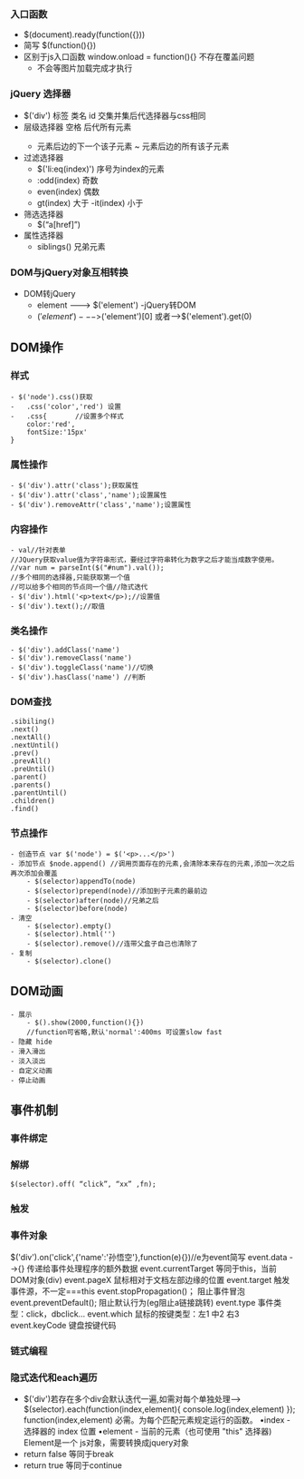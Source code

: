 ### 入口函数
- $(document).ready(function({}))
- 简写 $(function(){}) 
- 区别于js入口函数 window.onload = function(){}
    不存在覆盖问题
     -  不会等图片加载完成才执行
### jQuery 选择器
- $('div') 标签 类名 id 交集并集后代选择器与css相同
- 层级选择器
     空格 后代所有元素
     >
     +  元素后边的下一个该子元素
     ~  元素后边的所有该子元素
- 过滤选择器
    - $('li:eq(index)') 序号为index的元素
    - :odd(index)   奇数
    - even(index)   偶数
     - gt(index)   大于
      -it(index)   小于
- 筛选选择器
    - $(“a[href]”)
- 属性选择器
    - siblings() 兄弟元素
### DOM与jQuery对象互相转换
- DOM转jQuery
    - element ---> $('element')
-jQuery转DOM
    - $('element') --->$('element')[0]
                或者-->$('element').get(0)

## DOM操作
### 样式
    - $('node').css()获取
    -   .css('color','red') 设置
    -   .css{       //设置多个样式
        color:'red',
        fontSize:'15px'
    }
### 属性操作
    - $('div').attr('class');获取属性
    - $('div').attr('class','name');设置属性
    - $('div').removeAttr('class','name');设置属性
### 内容操作
    - val//针对表单   
    //JQuery获取value值为字符串形式，要经过字符串转化为数字之后才能当成数字使用。          
    //var num = parseInt($("#num").val());
    //多个相同的选择器,只能获取第一个值
    //可以给多个相同的节点同一个值//隐式迭代
    - $('div').html('<p>text</p>);//设置值
    - $('div').text();//取值
### 类名操作
    - $('div').addClass('name')
    - $('div').removeClass('name')
    - $('div').toggleClass('name')//切换
    - $('div').hasClass('name') //判断
### DOM查找
    .sibiling()
    .next()
    .nextAll()
    .nextUntil()
    .prev()
    .prevAll()
    .preUntil()
    .parent()
    .parents()
    .parentUntil()
    .children()
    .find()
### 节点操作
    - 创造节点 var $('node') = $('<p>...</p>')
    - 添加节点 $node.append() //调用页面存在的元素,会清除本来存在的元素,添加一次之后再次添加会覆盖
        - $(selector)appendTo(node)
        - $(selector)prepend(node)//添加到子元素的最前边
        - $(selector)after(node)//兄弟之后
        - $(selector)before(node)
    - 清空
        - $(selector).empty()
        - $(selector).html('')
        - $(selector).remove()//连带父盒子自己也清除了
    - 复制
        - $(selector).clone()
## DOM动画
    - 展示 
        - $().show(2000,function(){}) 
        //function可省略,默认'normal':400ms 可设置slow fast
    - 隐藏 hide
    - 滑入滑出
    - 淡入淡出
    - 自定义动画
    - 停止动画
## 事件机制
### 事件绑定
### 解绑
    $(selector).off( “click”, “xx” ,fn);
### 触发
### 事件对象
$('div').on('click',{'name':'孙悟空'},function(e){})//e为event简写
    event.data -->{}				传递给事件处理程序的额外数据
    event.currentTarget 			等同于this，当前DOM对象(div)
    event.pageX 					鼠标相对于文档左部边缘的位置
    event.target 					触发事件源，不一定===this
    event.stopPropagation()；	阻止事件冒泡
    event.preventDefault(); 	阻止默认行为(eg阻止a链接跳转)
    event.type 					事件类型：click，dbclick…
    event.which 				鼠标的按键类型：左1 中2 右3
    event.keyCode				键盘按键代码

### 链式编程
### 隐式迭代和each遍历
- $('div')若存在多个div会默认迭代一遍,如需对每个单独处理-->
$(selector).each(function(index,element){
    console.log(index,element)
});
 function(index,element) 必需。为每个匹配元素规定运行的函数。 
•index - 选择器的 index 位置 
•element - 当前的元素（也可使用 "this" 选择器)
Element是一个 js对象，需要转换成jquery对象
- return false 等同于break
- return true 等同于continue